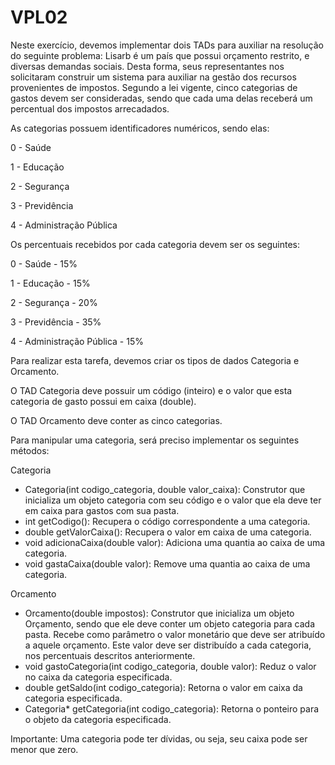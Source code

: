 # VPL02

Neste exercício, devemos implementar dois TADs para auxiliar na resolução do seguinte problema: Lisarb é um país que possui orçamento restrito, e diversas demandas sociais. Desta forma, seus representantes nos solicitaram construir um sistema para auxiliar na gestão dos recursos provenientes de impostos. Segundo a lei vigente, cinco categorias de gastos devem ser consideradas, sendo que cada uma delas receberá um percentual dos impostos arrecadados. 

As categorias possuem identificadores numéricos, sendo elas:

0 - Saúde

1 - Educação

2 - Segurança

3 - Previdência

4 - Administração Pública

Os percentuais recebidos por cada categoria devem ser os seguintes:

0 - Saúde - 15%

1 - Educação - 15%

2 - Segurança - 20%

3 - Previdência - 35%

4 - Administração Pública - 15%


Para realizar esta tarefa, devemos criar os tipos de dados Categoria e Orcamento.

O TAD Categoria deve possuir um código (inteiro) e o valor que esta categoria de gasto possui em caixa (double).

O TAD Orcamento deve conter as cinco categorias.


Para manipular uma categoria, será preciso implementar os seguintes métodos:

Categoria

- Categoria(int codigo_categoria, double valor_caixa): Construtor que inicializa um objeto categoria com seu código e o valor que ela deve ter em caixa para gastos com sua pasta.
- int getCodigo(): Recupera o código correspondente a uma categoria.
- double getValorCaixa(): Recupera o valor em caixa de uma categoria.
- void adicionaCaixa(double valor): Adiciona uma quantia ao caixa de uma categoria.
- void gastaCaixa(double valor): Remove uma quantia ao caixa de uma categoria.


Orcamento

- Orcamento(double impostos): Construtor que inicializa um objeto Orçamento, sendo que ele deve conter um objeto categoria para cada pasta. Recebe como parâmetro o valor monetário que deve ser atribuído a aquele orçamento. Este valor deve ser distribuído a cada categoria, nos percentuais descritos anteriormente.
- void gastoCategoria(int codigo_categoria, double valor): Reduz o valor no caixa da categoria especificada.
- double getSaldo(int codigo_categoria): Retorna o valor em caixa da categoria especificada.
- Categoria* getCategoria(int codigo_categoria): Retorna o ponteiro para o objeto da categoria especificada.


Importante: Uma categoria pode ter dívidas, ou seja, seu caixa pode ser menor que zero.
